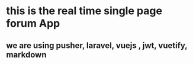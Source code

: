 # this is the real time single page forum App

## we are using pusher, laravel, vuejs , jwt,  vuetify, markdown